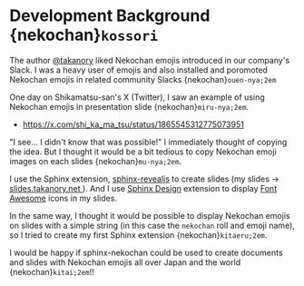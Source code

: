# Development Background {nekochan}`kossori`

The author [@takanory](https://twitter.com/takanory) liked Nekochan emojis introduced in our company's Slack.
I was a heavy user of emojis and also installed and poromoted Nekochan emojis in related community Slacks {nekochan}`ouen-nya;2em`

One day on Shikamatsu-san's X (Twitter), I saw an example of using Nekochan emojis in presentation slide {nekochan}`miru-nya;2em`.

* <https://x.com/shi_ka_ma_tsu/status/1865545312775073951>

"I see... I didn't know that was possible!" I immediately thought of copying the idea.
But I thought it would be a bit tedious to copy Nekochan emoji images on each slides {nekochan}`mu-nya;2em`.

I use the Sphinx extension, [sphinx-revealjs](https://sphinx-revealjs.readthedocs.io/en/stable/) to create slides (my slides -> [slides.takanory.net ](https://slides.takanory.net/)).
And I use [Sphinx Design](https://sphinx-design.readthedocs.io/en/latest/badges_buttons.html#fontawesome-icons) extension to display [Font Awesome](https://fontawesome.com/) icons in my slides.

In the same way, I thought it would be possible to display Nekochan emojis on slides with a simple string (in this case the `nekochan` roll and emoji name), so I tried to create my first Sphinx extension {nekochan}`kitaeru;2em`.

I would be happy if sphinx-nekochan could be used to create documents and slides with Nekochan emojis all over Japan and the world {nekochan}`kitai;2em`!!

